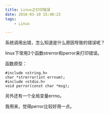 ```yaml
---
title: Linux之打印错误
date: 2018-03-10 15:40:23
tags:
	- Linux

---
```




系统调用出错，怎么知道是什么原因导致的错误呢？

linux下常用2个函数strerror和perror来打印错误。

函数原型：

```
#include <string.h>
char *strerror(int errnum);
#include <stdio.h>
void perror(const char *msg);
```



另外还有一个全局变量errno。



我用来，觉得perror比较好用一点。


